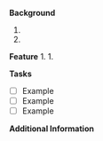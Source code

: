 **Background**

1.
1.

**Feature**
1. 
1. 

**Tasks**

- [ ] Example
- [ ] Example
- [ ] Example

**Additional Information**
